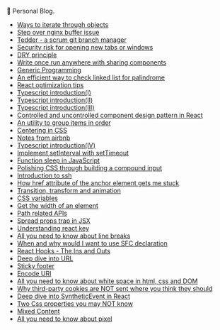 🚚 Personal Blog.

- [Ways to iterate through objects](https://github.com/n0ruSh/blogs/blob/master/articles/Ways%20to%20iterate%20through%20objects.md)
- [Step over nginx buffer issue](https://github.com/n0ruSh/blogs/blob/master/articles/Nginx%20Buffer%20Problem.md)
- [Tedder - a scrum git branch manager](https://github.com/n0ruSh/blogs/blob/master/articles/Tedder%20-%20a%20scrum%20git%20branch%20manager.md)
- [Security risk for opening new tabs or windows](https://github.com/n0ruSh/blogs/blob/master/articles/Security%20risk%20for%20opening%20new%20tabs%20or%20windows.md)
- [DRY principle](https://github.com/n0ruSh/blogs/blob/master/articles/DRY%20principle.md)
- [Write once run anywhere with sharing components](https://github.com/n0ruSh/blogs/blob/master/articles/Write%20once%20run%20anywhere%20with%20sharing%20components.md)
- [Generic Programming](https://github.com/n0ruSh/blogs/blob/master/articles/Generic%20Programming.md)
- [An efficient way to check linked list for palindrome](https://github.com/n0ruSh/blogs/blob/master/articles/An%20efficient%20way%20to%20check%20linked%20list%20for%20palindrome.md)
- [React optimization tips](https://github.com/n0ruSh/blogs/blob/master/articles/React%20optimization%20tips.md)
- [Typescript introduction(Ⅰ)](<https://github.com/n0ruSh/blogs/blob/master/articles/Typescript%20introduction(%E2%85%A0).md>)
- [Typescript introduction(ⅠI)](<https://github.com/n0ruSh/blogs/blob/master/articles/Typescript%20introduction(%E2%85%A1).md>)
- [Typescript introduction(ⅠII)](<https://github.com/n0ruSh/blogs/blob/master/articles/Typescript%20introduction(%E2%85%A0II).md>)
- [Controlled and uncontrolled component design pattern in React](https://github.com/n0ruSh/blogs/blob/master/articles/Controlled%20and%20uncontrolled%20component%20design%20pattern%20in%20React.md)
- [An utility to group items in order](https://github.com/n0ruSh/blogs/blob/master/articles/An%20Utility%20to%20group%20items%20in%20order.md)
- [Centering in CSS](https://github.com/n0ruSh/blogs/blob/master/articles/Centering%20in%20CSS.md)
- [Notes from airbnb](https://github.com/n0ruSh/blogs/blob/master/articles/Notes%20from%20airbnb.md)
- [Typescript introduction(ⅠV)](<https://github.com/n0ruSh/blogs/blob/master/articles/Typescript%20introduction(IV).md>)
- [Implement setInterval with setTimeout](https://github.com/n0ruSh/blogs/blob/master/articles/Implement%20setInterval%20with%20setTimeout.md)
- [Function sleep in JavaScript](https://github.com/n0ruSh/blogs/blob/master/articles/Function%20sleep%20in%20JavaScript.md)
- [Polishing CSS through building a compound input](https://github.com/n0ruSh/blogs/blob/master/articles/Polishing%20CSS%20through%20building%20a%20compound%20input.md)
- [Introduction to ssh](https://github.com/n0ruSh/blogs/blob/master/articles/Introduction%20to%20ssh.md)
- [How href attribute of the anchor element gets me stuck](https://github.com/n0ruSh/blogs/blob/master/articles/How%20href%20attribute%20of%20the%20anchor%20element%20gets%20me%20stuck.md)
- [Transition, transform and animation](https://github.com/n0ruSh/blogs/blob/master/articles/Transition%2C%20transform%20and%20animation.md)
- [CSS variables](https://github.com/n0ruSh/blogs/blob/master/articles/CSS%20variables.md)
- [Get the width of an element](https://github.com/n0ruSh/blogs/blob/master/articles/Get%20the%20width%20of%20an%20element.md)
- [Path related APIs](https://github.com/n0ruSh/blogs/blob/master/articles/Path%20related%20APIs.md)
- [Spread props trap in JSX](https://github.com/n0ruSh/blogs/blob/master/articles/Spread%20props%20trap%20in%20JSX.md)
- [Understanding react key](https://github.com/n0ruSh/blogs/blob/master/articles/Understanding%20react%20key.md)
- [All you need to know about line breaks](https://github.com/n0ruSh/blogs/blob/master/articles/All%20you%20need%20to%20know%20about%20line%20breaks.md)
- [When and why would I want to use SFC declaration](https://github.com/n0ruSh/blogs/blob/master/articles/When%20and%20why%20would%20I%20want%20to%20use%20SFC%20declaration.md)
- [React Hooks - The Ins and Outs](https://github.com/n0ruSh/blogs/blob/master/articles/React%20Hooks%20-%20The%20Ins%20and%20Outs.md)
- [Deep dive into URL](https://github.com/n0ruSh/blogs/blob/master/articles/Deep%20dive%20into%20URL.md)
- [Sticky footer](https://github.com/n0ruSh/blogs/blob/master/articles/Deep%20dive%20into%20URL.md)
- [Encode URI](https://github.com/n0ruSh/blogs/blob/master/articles/Encode%20URI.md)
- [All you need to know about white space in html, css and DOM](https://github.com/n0ruSh/blogs/blob/master/articles/All%20you%20need%20to%20know%20about%20white%20space%20in%20html%2C%20css%20and%20DOM.md)
- [Why third-party cookies are NOT sent where you think they should](https://github.com/n0ruSh/blogs/blob/master/articles/Why%20third-party%20cookies%20are%20NOT%20sent%20where%20you%20think%20they%20should.md)
- [Deep dive into SyntheticEvent in React](https://github.com/n0ruSh/blogs/blob/master/articles/Deep%20dive%20into%20SyntheticEvent%20in%20React.md)
- [Two Css properties you may NOT know](https://github.com/n0ruSh/blogs/blob/master/articles/Two%20Css%20properties%20you%20may%20NOT%20know.md)
- [Mixed Content](https://github.com/n0ruSh/blogs/blob/master/articles/Mixed%20content.md)
- [All you need to know about pixel](https://github.com/n0ruSh/blogs/blob/master/articles/All%20you%20need%20to%20know%20about%20pixel.md)
